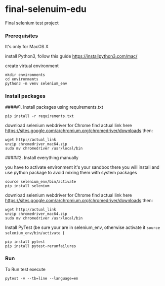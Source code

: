 # final-selenuim-edu
Final selenium test project 

### Prerequisites

It's only for MacOS X

install Python3, follow this guide https://installpython3.com/mac/

create virtual environment 
```
mkdir environments
cd environments
python3 -m venv selenium_env
```
### Install packages
#####1. Install packages using  requirements.txt 
 ```
pip install -r requirements.txt
 ```
download selenium webdriver for Chrome
find actual link here https://sites.google.com/a/chromium.org/chromedriver/downloads
then:
 ```
wget http://actual_link
unzip chromedriver_mac64.zip
sudo mv chromedriver /usr/local/bin
 ```

#####2. Install everything manually

you have to activate environment
it's your sandbox there you will install and use python package to avoid mixing them with system packages   
```
source selenium_env/bin/activate
pip install selenium
```

download selenium webdriver for Chrome
find actual link here https://sites.google.com/a/chromium.org/chromedriver/downloads
then:
 ```
wget http://actual_link
unzip chromedriver_mac64.zip
sudo mv chromedriver /usr/local/bin
 ```

Install PyTest
(be sure your are in selenium_env, 
otherwise activate it ```source selenium_env/bin/activate ```)
```
pip install pytest
pip install pytest-rerunfailures
 ```

### Run

To Run test execute
```
pytest -v --tb=line --language=en
```
